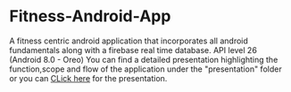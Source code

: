 # Fitness-Android-App
A fitness centric android application that incorporates all android fundamentals along with a firebase real time database. API level 26 (Android 8.0 - Oreo)
You can find a detailed presentation highlighting the function,scope and flow of the application under the "presentation" folder or you can [CLick here]() for the presentation.
